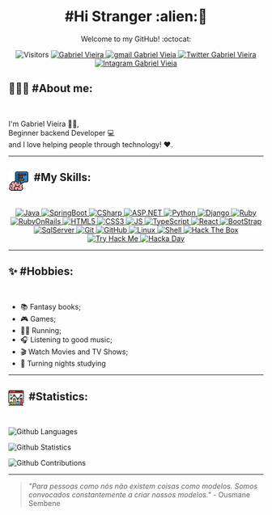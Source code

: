 <h1 color="black" align="center"> #Hi Stranger :alien:🖖 </h1>
<p align="center" color="grey" size="14px">Welcome to my GitHub! :octocat:</p>

<p align="center">
    <a>
        <img width="91" alt="Visitors" src="http://estruyf-github.azurewebsites.net/api/VisitorHit?user=gabrielvieira1&repo=gabrielvieira1&countColorcountColor"/>
    </a>
    <a href="https://www.linkedin.com/in/bielvieira/">
        <img 
            alt="Gabriel Vieira" 
            src="https://img.shields.io/badge/-Gabriel%20Vieira-%230077b5?style=flat-square&logo=linkedin">
    </a>
    <a href="mailto:gabrielvieira4102@gmail.com">
        <img 
            alt="gmail Gabriel Vieia" 
            src="https://img.shields.io/badge/Gmail-%23c14438?style=flat-square&logo=gmail&logoColor=white">
    </a>
    <a href="https://twitter.com/bielvieir4">
        <img 
            alt="Twitter Gabriel Vieira" 
            src="https://img.shields.io/twitter/follow/bielvieir4?label=Seguir&style=social">
    </a>
    <a href="https://www.instagram.com/bielvieir4/">
        <img
            width="84"
            alt="Intagram Gabriel Vieia" 
            src="https://img.shields.io/badge/Instagram-E4405F?style=for-the-badge&logo=instagram&logoColor=white">
    </a>
</p>

<h2 align='left'>👨🏻‍💻 #About me:</h2>
</br>
<p align='left' color="grey" font-size="20px">I'm Gabriel Vieira 👨‍🚀, <br/>Beginner backend Developer 💻 <br/> and I love helping people through technology! ❤️.</p>
<p>

---

<p>
    <h2 align="left"><img  alt="skills"  width="40" height="40" style="margin-right:10px;float:left;" src="assets/skill.svg"></img>#My Skills: </h2>
</p>
</br>
<p align="center">
    <a href="https://docs.oracle.com/en/java/">
    <img alt="Java" src="https://img.shields.io/badge/Java-007396?style=for-the-badge&logo=java&logoColor=white"/>
    </a>
    <a href="https://docs.spring.io/spring-boot/docs/current/reference/htmlsingle/">
    <img alt="SpringBoot" src="https://img.shields.io/badge/SpringBoot-6DB33F?style=for-the-badge&logo=spring&logoColor=white"/>
    </a>
    <a href="https://docs.microsoft.com/pt-br/dotnet/csharp/">
    <img alt="CSharp" src="https://img.shields.io/badge/CSharp-4F0599?style=for-the-badge&logo=c-sharp&logoColor=white"/>
    </a>
    <a href="https://dotnet.microsoft.com/apps/aspnet">
    <img alt="ASP.NET" src="https://img.shields.io/badge/ASP.NET-0082c9?style=for-the-badge&logo=.net&logoColor=white"/>
    </a>
    <a href="https://www.python.org/">
    <img alt="Python" src="https://img.shields.io/badge/Python-14354C?style=for-the-badge&logo=python&logoColor=white"/>
    </a>
    <a href="https://www.djangoproject.com/">
    <img alt="Django" src="https://img.shields.io/badge/Django-092E20?style=for-the-badge&logo=django&logoColor=white"/>
    </a>
    <a href="https://www.ruby-lang.org/pt/">
    <img alt="Ruby" src="https://img.shields.io/badge/Ruby-CC342D?style=for-the-badge&logo=ruby&logoColor=white"/>
    </a>
    <a href="https://rubyonrails.org/">
    <img alt="RubyOnRails" src="https://img.shields.io/badge/Rubyonrails-CC0000?style=for-the-badge&logo=ruby-on-rails&logoColor=white"/>
    </a>
    <a href="https://developer.mozilla.org/en-US/docs/Web/HTML">
    <img alt="HTML5" src="https://img.shields.io/badge/HTML5-E34F26?style=for-the-badge&logo=html5&logoColor=white"/>
    </a>
    <a href="https://developer.mozilla.org/en-US/docs/Web/CSS">
    <img alt="CSS3" src="https://img.shields.io/badge/CSS3-1572B6?style=for-the-badge&logo=css3&logoColor=white"/>
    </a>
    <a href="https://www.javascript.com/">
    <img alt="JS" src="https://img.shields.io/badge/JavaScript-F7DF1E?style=for-the-badge&logo=javascript&logoColor=black"/>
    </a>
    <a href="https://www.typescriptlang.org/">
    <img alt="TypeScript" src="https://img.shields.io/badge/TypeScript-3178C6?style=for-the-badge&logo=typescript&logoColor=white"/>
    </a>
    <a href="https://reactjs.org/">
    <img alt="React" src="https://img.shields.io/badge/React-61DAFB?style=for-the-badge&logo=react&logoColor=black"/>
    </a>
    <a href="https://getbootstrap.com/">
    <img alt="BootStrap" src="https://img.shields.io/badge/Bootstrap-563D7C?style=for-the-badge&logo=bootstrap&logoColor=white"/>
    </a>
    <a href="https://www.microsoft.com/pt-br/sql-server/sql-server-2019">
    <img alt="SqlServer" src="https://img.shields.io/badge/SQLServer-00000F?style=for-the-badge&logo=microsoft-sql-server&logoColor=white"/>
    </a>
    <a href="https://git-scm.com/">
    <img alt="Git" src="https://img.shields.io/badge/Git-E95420?style=for-the-badge&logo=git&logoColor=white"/>
    </a>
    <a href="https://github.com/">
    <img alt="GitHub" src="https://img.shields.io/badge/GitHub-100000?style=for-the-badge&logo=github&logoColor=white"/>
    <a href="https://www.linuxfoundation.org/">
    <img alt="Linux" src="https://img.shields.io/badge/Linux-FCC624?style=for-the-badge&logo=linux&logoColor=black"/>
    </a>
    <a href="https://www.gnu.org/software/bash/">
    <img alt="Shell" src="https://img.shields.io/badge/Shell_Script-121011?style=for-the-badge&logo=gnu-bash&logoColor=white"/>
    </a>
    </a>
    <a href="https://www.hackthebox.eu/">
    <img alt="Hack The Box" src="https://img.shields.io/badge/HackTheBox-9FEF00?style=for-the-badge&logo=hack-the-box&logoColor=black"/>
    </a>
    <a href="https://tryhackme.com/">
    <img alt="Try Hack Me" src="https://img.shields.io/badge/TryHackMe-212C42?style=for-the-badge&logo=tryhackme&logoColor=white"/>
    </a>
    <a href="https://hackaday.com/">
    <img alt="Hacka Day" src="https://img.shields.io/badge/Hackaday-1A1A1A?style=for-the-badge&logo=hackaday&logoColor=white"/>
    </a>
</p>

---
<h2 align='left'>✨ #Hobbies:</h2>
</br>

- 📚 Fantasy books;
- 🎮 Games;
- 🏃‍♂️ Running;
- 🎧 Listening to good music;
- 🎬 Watch Movies and TV Shows;
- 🧟 Turning nights studying

---

<p>
    <h2 align="rigth"><img  alt="analytics"  width="30" height="30" style="margin-right:10px;float:left;" src="assets/analytics.png"></img>#Statistics: </h2>
</p>

</br>

![Github Languages](https://github-readme-stats.vercel.app/api/top-langs/?username=gabrielvieira1&layout=compact&count_private=true)

![Github Statistics](https://github-readme-stats.vercel.app/api/?username=gabrielvieira1&count_private=true&show_icons=true)

![Github Contributions](https://github-readme-streak-stats.herokuapp.com/?user=gabrielvieira1&hide_border=true)
</br>

---

> *"Para pessoas como nós não existem coisas como modelos. Somos convocados constantemente a criar nossos modelos."* - Ousmane Sembene
